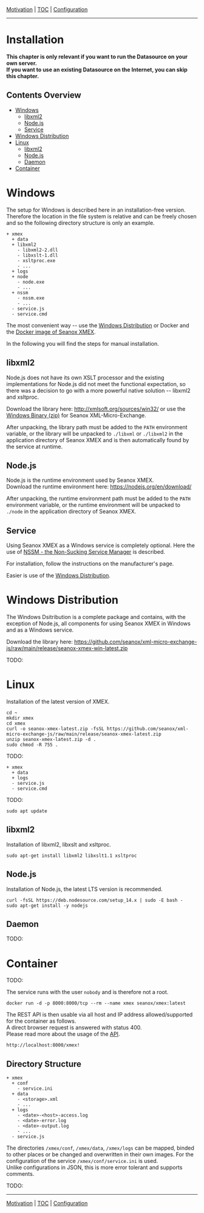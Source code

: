 [Motivation](motivation.md) | [TOC](README.md) | [Configuration](configuration.md)
- - -

# Installation

__This chapter is only relevant if you want to run the Datasource on your own
server.  
If you want to use an existing Datasource on the Internet, you can skip
this chapter.__


## Contents Overview

* [Windows](#windows)
  * [libxml2](#libxml2)
  * [Node.js](#nodejs)
  * [Service](#service)   
* [Windows Distribution](#windows-distribution)
* [Linux](#linux)
  * [libxml2](#libxml2-1)
  * [Node.js](#nodejs-1)
  * [Daemon](#daemon)
* [Container](#container)


# Windows

The setup for Windows is described here in an installation-free version.
Therefore the location in the file system is relative and can be freely chosen
and so the following directory structure is only an example.

```
+ xmex
  + data 
  + libxml2
    - libxml2-2.dll
    - libxslt-1.dll
    - xsltproc.exe
    - ...
  + logs  
  + node
    - node.exe
    - ...
  + nssm
    - nssm.exe
    - ...
  - service.js
  - service.cmd 
```

The most convenient way -- use the [Windows Distribution](#windows-dsitribution)
or Docker and the [Docker image of Seanox XMEX](https://hub.docker.com/repository/docker/seanox/xmex).

In the following you will find the steps for manual installation.

## libxml2

Node.js does not have its own XSLT processor and the existing implementations
for Node.js did not meet the functional expectation, so there was a decision to
go with a more powerful native solution -- libxml2 and xsltproc.

Download the library here: http://xmlsoft.org/sources/win32/ or use the
[Windows Binary (zip)](https://github.com/seanox/xml-micro-exchange-js/raw/main/development/libxml2_2.9.3_win_x64.zip)
for Seanox XML-Micro-Exchange.

After unpacking, the library path must be added to the `PATH` environment
variable, or the library will be unpacked to `./libxml` or `./libxml2` in the
application directory of Seanox XMEX and is then automatically found by the
service at runtime.

## Node.js

Node.js is the runtime environment used by Seanox XMEX.  
Download the runtime environment here: https://nodejs.org/en/download/

After unpacking, the runtime environment path must be added to the `PATH`
environment variable, or the runtime environment will be unpacked to `./node`
in the application directory of Seanox XMEX.

## Service

Using Seanox XMEX as a Windows service is completely optional. Here the use
of [NSSM - the Non-Sucking Service Manager](https://nssm.cc) is described.

For installation, follow the instructions on the manufacturer's page.

Easier is use of the [Windows Distribution](#windows-dsitribution).


# Windows Distribution

The Windows Dsitribution is a complete package and contains, with the exception
of Node.js, all components for using Seanox XMEX in Windows and as a Windows
service.

Download the library here:
    https://github.com/seanox/xml-micro-exchange-js/raw/main/release/seanox-xmex-win-latest.zip

TODO:


# Linux

Installation of the latest version of XMEX.
```
cd ~
mkdir xmex
cd xmex  
curl -o seanox-xmex-latest.zip -fsSL https://github.com/seanox/xml-micro-exchange-js/raw/main/release/seanox-xmex-latest.zip
unzip seanox-xmex-latest.zip -d .
sudo chmod -R 755 .
```

TODO:

```
+ xmex
  + data 
  + logs  
  - service.js
  - service.cmd 
```

TODO:

```
sudo apt update
```

## libxml2

Installation of libxml2, libxslt and xsltproc.
```
sudo apt-get install libxml2 libxslt1.1 xsltproc
```

## Node.js

Installation of Node.js, the latest LTS version is recommended.
```
curl -fsSL https://deb.nodesource.com/setup_14.x | sudo -E bash -
sudo apt-get install -y nodejs
```

## Daemon

TODO:


# Container

TODO:

The service runs with the user `nobody` and is therefore not a root.
```
docker run -d -p 8000:8000/tcp --rm --name xmex seanox/xmex:latest
```

The REST API is then usable via all host and IP address allowed/supported for the container as follows.  
A direct browser request is answered with status 400.  
Please read more about the usage of the [API](api.md).
```
http://localhost:8000/xmex!
```

## Directory Structure

```
+ xmex
  + conf
    - service.ini
  + data
    - <storage>.xml
    - ...
  + logs
    - <date>-<host>-access.log
    - <date>-error.log
    - <date>-output.log
    - ...
  - service.js
```
The directories `/xmex/conf`, `/xmex/data`, `/xmex/logs` can be mapped, binded
to other places or be changed and overwritten in their own images. For the
configuration of the service `/xmex/conf/service.ini` is used.  
Unlike configurations in JSON, this is more error tolerant and supports comments.

TODO:



- - -

[Motivation](motivation.md) | [TOC](README.md) | [Configuration](configuration.md)
